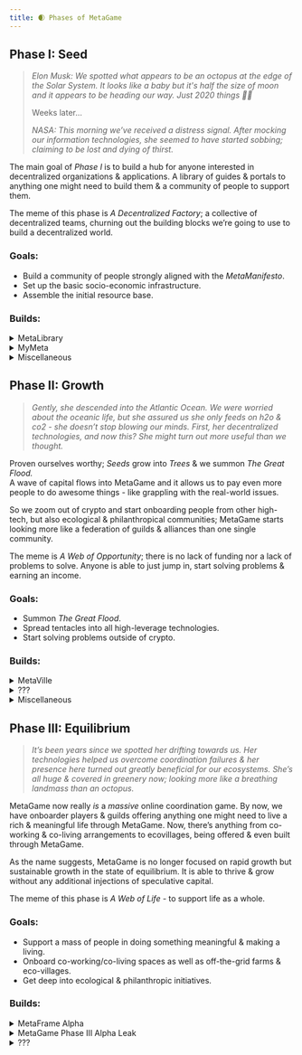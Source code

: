 ```yaml
---
title: 🌒 Phases of MetaGame
---
```


## **Phase I: Seed**

> _Elon Musk: We spotted what appears to be an octopus at the edge of the Solar System. It looks like a baby but it's half the size of moon and it appears to be heading our way. Just 2020 things 🤷‍♂️_
> 
> Weeks later...
> 
> _NASA: This morning we’ve received a distress signal. After mocking our information technologies, she seemed to have started sobbing; claiming to be lost and dying of thirst._

The main goal of _Phase I_ is to build a hub for anyone interested in decentralized organizations & applications. A library of guides & portals to anything one might need to build them & a community of people to support them.

The meme of this phase is _A Decentralized Factory_; a collective of decentralized teams, churning out the building blocks we’re going to use to build a decentralized world.

### Goals:

-   Build a community of people strongly aligned with the _MetaManifesto_.
-   Set up the basic socio-economic infrastructure.
-   Assemble the initial resource base.
    
### Builds:

<details>
<summary>MetaLibrary</summary>
Currently "MetaGame Wiki"; MetaLibrary is a crucial piece of building MetaGame. 
Right now, there's mostly content about understanding the MetaGame, but it will over time skew more and more to being a wiki about building decentralized organizations & applications.
</details>


<details>
<summary>MyMeta</summary>
MyMeta is your access to MetaGame. It starts as simple profiles to make it easier for you to display who you are and find other players, but evolves into a place where you can do things like display & sell your NFTs, as well as your dapp dashboard.

On the other end, it evolves into an app which you've seen the first glimpses of if you've visited https://wiki.metagame.wtf/home
To see the full post on MyMeta Profiles, go here.
</details>


<details>
<summary>Miscellaneous</summary>
This includes a bunch of other projects we've been working on that we also consider mission critical but not as big of a deal as the above two.
- Such as MetaMaps, our web3 whiteboarding/project management tool we'll be using to build the *Skill Trees* & and the *Navigation System* to help people move through MetaGame. 
- Such as organizing the first virtual conference in the Ethereum space back in March & the first DAO-focused hackathon back in August. 
- Such as the MetaView podcast which we use to paint the picture for the community by interviewing the brightest minds in the space.
- Such as the Achievmintry, which we'll be using to show appreciation towards the builders in the Meta and the wider Ethereum ecosystem.
- Such as... You get the idea.
</details>


## **Phase II: Growth**

> _Gently, she descended into the Atlantic Ocean. We were worried about the oceanic life, but she assured us she only feeds on h2o & co2 - she doesn’t stop blowing our minds. First, her decentralized technologies, and now this? She might turn out more useful than we thought._

Proven ourselves worthy; _Seeds_ grow into _Trees_ & we summon _The Great Flood._  
A wave of capital flows into MetaGame and it allows us to pay even more people to do awesome things - like grappling with the real-world issues.

So we zoom out of crypto and start onboarding people from other high-tech, but also ecological & philanthropical communities; MetaGame starts looking more like a federation of guilds & alliances than one single community.

The meme is _A Web of Opportunity_; there is no lack of funding nor a lack of problems to solve. Anyone is able to just jump in, start solving problems & earning an income.

### Goals:

-   Summon _The Great Flood_.
-   Spread tentacles into all high-leverage technologies.
-   Start solving problems outside of crypto.
    

### Builds:

<details>
<summary>MetaVille</summary>
Its when MetaGame gets the actual game-like interface. You're able to walk around in spatial audio environments, attend meetups in the tavern, hang in your guildhouse, tend to your crops & access all the learning, media & work content you need to progress.

This is not to say we won't be working on this while still in Phase I, in fact, more than one player has tried championing this raid never to be seen again. 
You can read a longer post about it here. If this sounds like something you'd be able to tackle - we'd be happy to supply you with some Seeds!
</details>

<details>
<summary>???</summary>
What do I look like, some alpha leaker?
No, I'm not giving you MetaGame's alpha!
Maybe ask me again when you reach the Diamond league. ;)
</details>

<details>
<summary>Miscellaneous</summary>
Not going to write much about this either.
If the world hasn't gone to shit: these hackathons, conferences & other types of gatherings should be more regular and happening in-person as well.
There should be hundreds of other, smaller initiatives, experiments & projects.
</details>



## **Phase III: Equilibrium**

> _It’s been years since we spotted her drifting towards us. Her technologies helped us overcome coordination failures & her presence here turned out greatly beneficial for our ecosystems. She’s all huge & covered in greenery now; looking more like a breathing landmass than an octopus._

MetaGame now really _is_ a _massive_ online coordination game. By now, we have onboarder players & guilds offering anything one might need to live a rich & meaningful life through MetaGame. Now, there’s anything from co-working & co-living arrangements to ecovillages, being offered & even built through MetaGame.

As the name suggests, MetaGame is no longer focused on rapid growth but sustainable growth in the state of equilibrium. It is able to thrive & grow without any additional injections of speculative capital.

The meme of this phase is _A Web of Life_ - to support life as a whole.

### Goals:

-   Support a mass of people in doing something meaningful & making a living.
-   Onboard co-working/co-living spaces as well as off-the-grid farms & eco-villages.
-   Get deep into ecological & philanthropic initiatives.

### Builds:

<details>
<summary>MetaFrame Alpha</summary>
You can think of it as a basic operating system & a manual for building and operating commnities/societies/metagames. A combination of building blocks & methods we're using to build MetaGame, generalized, explained & improved for others to use.

More in the Minimum Viable Stack article soon.
</details>
<details>
<summary>MetaGame Phase III Alpha Leak</summary>
<iframe width="560" height="315" src="https://www.youtube.com/embed/dQw4w9WgXcQ" frameborder="0" allow="accelerometer; autoplay; clipboard-write; encrypted-media; gyroscope; picture-in-picture" allowfullscreen></iframe>
</details>

<details>
<summary>???</summary>
While there isn't a lack of ideas for late stages of MetaGame, Phase III is likely 5+ years away so making any predictions more specific than "we'll be doing things that the people need" would be kind of...
</details>

